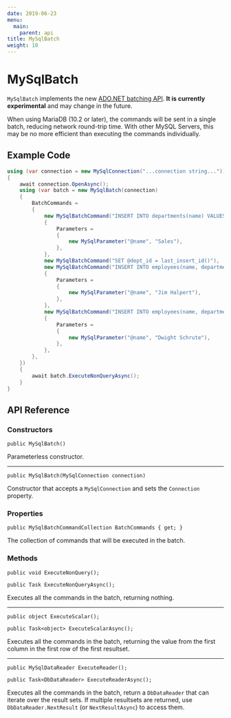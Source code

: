 ```yaml
---
date: 2019-06-23
menu:
  main:
    parent: api
title: MySqlBatch
weight: 10
---
```


# MySqlBatch

`MySqlBatch` implements the new [ADO.NET batching API](https://github.com/dotnet/corefx/issues/35135).
**It is currently experimental** and may change in the future.

When using MariaDB (10.2 or later), the commands will be sent in a single batch, reducing network
round-trip time. With other MySQL Servers, this may be no more efficient than executing the commands
individually.

## Example Code

```csharp
using (var connection = new MySqlConnection("...connection string..."))
{
	await connection.OpenAsync();
	using (var batch = new MySqlBatch(connection)
	{
		BatchCommands =
		{
			new MySqlBatchCommand("INSERT INTO departments(name) VALUES(@name);")
			{
				Parameters =
				{
					new MySqlParameter("@name", "Sales"),
				},
			},
			new MySqlBatchCommand("SET @dept_id = last_insert_id()"),
			new MySqlBatchCommand("INSERT INTO employees(name, department_id) VALUES(@name, @dept_id);")
			{
				Parameters =
				{
					new MySqlParameter("@name", "Jim Halpert"),
				},
			},
			new MySqlBatchCommand("INSERT INTO employees(name, department_id) VALUES(@name, @dept_id);")
			{
				Parameters =
				{
					new MySqlParameter("@name", "Dwight Schrute"),
				},
			},
		},
	})
	{
		await batch.ExecuteNonQueryAsync();
	}
}
```

## API Reference

### Constructors
`public MySqlBatch()`

Parameterless constructor.
***
`public MySqlBatch(MySqlConnection connection)`

Constructor that accepts a `MySqlConnection` and sets the `Connection` property.

### Properties

`public MySqlBatchCommandCollection BatchCommands { get; }`

The collection of commands that will be executed in the batch.

### Methods

`public void ExecuteNonQuery();`

`public Task ExecuteNonQueryAsync();`

Executes all the commands in the batch, returning nothing.
***

`public object ExecuteScalar();`

`public Task<object> ExecuteScalarAsync();`

Executes all the commands in the batch, returning the value from the first column in the first row of the first resultset.
***

`public MySqlDataReader ExecuteReader();`

`public Task<DbDataReader> ExecuteReaderAsync();`

Executes all the commands in the batch, return a `DbDataReader` that can iterate over the result sets. If multiple
resultsets are returned, use `DbDataReader.NextResult` (or `NextResultAsync`) to access them.
